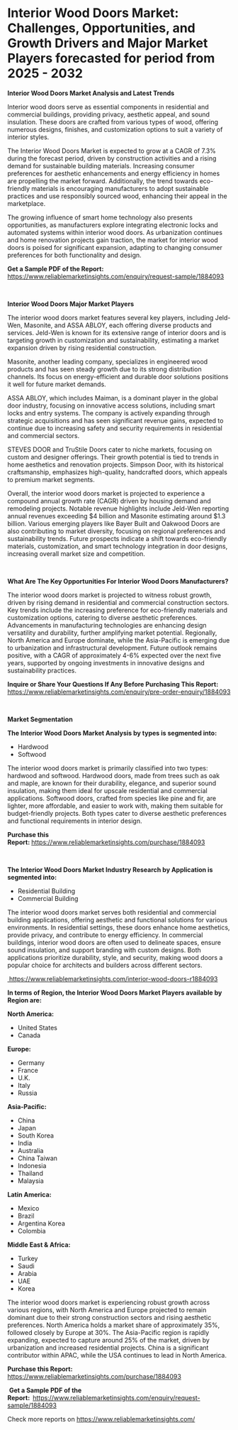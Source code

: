 <p><h1>Interior Wood Doors Market: Challenges, Opportunities, and Growth Drivers and Major Market Players forecasted for period from 2025 - 2032</h1></p><p><strong>Interior Wood Doors Market Analysis and Latest Trends</strong></p>
<p><p>Interior wood doors serve as essential components in residential and commercial buildings, providing privacy, aesthetic appeal, and sound insulation. These doors are crafted from various types of wood, offering numerous designs, finishes, and customization options to suit a variety of interior styles. </p><p>The Interior Wood Doors Market is expected to grow at a CAGR of 7.3% during the forecast period, driven by construction activities and a rising demand for sustainable building materials. Increasing consumer preferences for aesthetic enhancements and energy efficiency in homes are propelling the market forward. Additionally, the trend towards eco-friendly materials is encouraging manufacturers to adopt sustainable practices and use responsibly sourced wood, enhancing their appeal in the marketplace. </p><p>The growing influence of smart home technology also presents opportunities, as manufacturers explore integrating electronic locks and automated systems within interior wood doors. As urbanization continues and home renovation projects gain traction, the market for interior wood doors is poised for significant expansion, adapting to changing consumer preferences for both functionality and design.</p></p>
<p><strong>Get a Sample PDF of the Report:&nbsp;</strong> <a href="https://www.reliablemarketinsights.com/enquiry/request-sample/1884093?utm_campaign=2185&utm_medium=2&utm_source=Github&utm_content=ia&utm_term=05042025&utm_id=interior-wood-doors">https://www.reliablemarketinsights.com/enquiry/request-sample/1884093</a></p>
<p>&nbsp;</p>
<p><strong>Interior Wood Doors Major Market Players</strong></p>
<p><p>The interior wood doors market features several key players, including Jeld-Wen, Masonite, and ASSA ABLOY, each offering diverse products and services. Jeld-Wen is known for its extensive range of interior doors and is targeting growth in customization and sustainability, estimating a market expansion driven by rising residential construction.</p><p>Masonite, another leading company, specializes in engineered wood products and has seen steady growth due to its strong distribution channels. Its focus on energy-efficient and durable door solutions positions it well for future market demands.</p><p>ASSA ABLOY, which includes Maiman, is a dominant player in the global door industry, focusing on innovative access solutions, including smart locks and entry systems. The company is actively expanding through strategic acquisitions and has seen significant revenue gains, expected to continue due to increasing safety and security requirements in residential and commercial sectors.</p><p>STEVES DOOR and TruStile Doors cater to niche markets, focusing on custom and designer offerings. Their growth potential is tied to trends in home aesthetics and renovation projects. Simpson Door, with its historical craftsmanship, emphasizes high-quality, handcrafted doors, which appeals to premium market segments.</p><p>Overall, the interior wood doors market is projected to experience a compound annual growth rate (CAGR) driven by housing demand and remodeling projects. Notable revenue highlights include Jeld-Wen reporting annual revenues exceeding $4 billion and Masonite estimating around $1.3 billion. Various emerging players like Bayer Built and Oakwood Doors are also contributing to market diversity, focusing on regional preferences and sustainability trends. Future prospects indicate a shift towards eco-friendly materials, customization, and smart technology integration in door designs, increasing overall market size and competition.</p></p>
<p>&nbsp;</p>
<p><strong>What Are The Key Opportunities For Interior Wood Doors Manufacturers?</strong></p>
<p><p>The interior wood doors market is projected to witness robust growth, driven by rising demand in residential and commercial construction sectors. Key trends include the increasing preference for eco-friendly materials and customization options, catering to diverse aesthetic preferences. Advancements in manufacturing technologies are enhancing design versatility and durability, further amplifying market potential. Regionally, North America and Europe dominate, while the Asia-Pacific is emerging due to urbanization and infrastructural development. Future outlook remains positive, with a CAGR of approximately 4-6% expected over the next five years, supported by ongoing investments in innovative designs and sustainability practices.</p></p>
<p><strong>Inquire or Share Your Questions If Any Before Purchasing This Report:</strong> <a href="https://www.reliablemarketinsights.com/enquiry/pre-order-enquiry/1884093?utm_campaign=2185&utm_medium=2&utm_source=Github&utm_content=ia&utm_term=05042025&utm_id=interior-wood-doors">https://www.reliablemarketinsights.com/enquiry/pre-order-enquiry/1884093</a></p>
<p>&nbsp;</p>
<p><strong>Market Segmentation</strong></p>
<p><strong>The Interior Wood Doors Market Analysis by types is segmented into:</strong></p>
<p><ul><li>Hardwood</li><li>Softwood</li></ul></p>
<p><p>The interior wood doors market is primarily classified into two types: hardwood and softwood. Hardwood doors, made from trees such as oak and maple, are known for their durability, elegance, and superior sound insulation, making them ideal for upscale residential and commercial applications. Softwood doors, crafted from species like pine and fir, are lighter, more affordable, and easier to work with, making them suitable for budget-friendly projects. Both types cater to diverse aesthetic preferences and functional requirements in interior design.</p></p>
<p><strong>Purchase this Report:&nbsp;</strong><a href="https://www.reliablemarketinsights.com/purchase/1884093?utm_campaign=2185&utm_medium=2&utm_source=Github&utm_content=ia&utm_term=05042025&utm_id=interior-wood-doors">https://www.reliablemarketinsights.com/purchase/1884093</a></p>
<p>&nbsp;</p>
<p><strong>The Interior Wood Doors Market Industry Research by Application is segmented into:</strong></p>
<p><ul><li>Residential Building</li><li>Commercial Building</li></ul></p>
<p><p>The interior wood doors market serves both residential and commercial building applications, offering aesthetic and functional solutions for various environments. In residential settings, these doors enhance home aesthetics, provide privacy, and contribute to energy efficiency. In commercial buildings, interior wood doors are often used to delineate spaces, ensure sound insulation, and support branding with custom designs. Both applications prioritize durability, style, and security, making wood doors a popular choice for architects and builders across different sectors.</p></p>
<p><a href="https://www.reliablemarketinsights.com/interior-wood-doors-r1884093?utm_campaign=2185&utm_medium=2&utm_source=Github&utm_content=ia&utm_term=05042025&utm_id=interior-wood-doors">&nbsp;https://www.reliablemarketinsights.com/interior-wood-doors-r1884093</a></p>
<p><strong>In terms of Region, the Interior Wood Doors Market Players available by Region are:</strong></p>
<p>
    <p> <strong> North America: </strong>
        <ul>
            <li>United States</li>
            <li>Canada</li>
        </ul>
        </p> 
    <p> <strong> Europe: </strong>
        <ul>
            <li>Germany</li>
            <li>France</li>
            <li>U.K.</li>
            <li>Italy</li>
            <li>Russia</li>
        </ul>
        </p> 
    <p> <strong> Asia-Pacific: </strong>
        <ul>
            <li>China</li>
            <li>Japan</li>
            <li>South Korea</li>
            <li>India</li>
            <li>Australia</li>
            <li>China Taiwan</li>
            <li>Indonesia</li>
            <li>Thailand</li>
            <li>Malaysia</li>
        </ul>
        </p> 
    <p> <strong> Latin America: </strong>
        <ul>
            <li>Mexico</li>
            <li>Brazil</li>
            <li>Argentina Korea</li>
            <li>Colombia</li>
        </ul>
        </p> 
    <p> <strong> Middle East & Africa: </strong>
        <ul>
            <li>Turkey</li>
            <li>Saudi</li>
            <li>Arabia</li>
            <li>UAE</li>
            <li>Korea</li>
        </ul>
    </p>
    </p>
<p><p>The interior wood doors market is experiencing robust growth across various regions, with North America and Europe projected to remain dominant due to their strong construction sectors and rising aesthetic preferences. North America holds a market share of approximately 35%, followed closely by Europe at 30%. The Asia-Pacific region is rapidly expanding, expected to capture around 25% of the market, driven by urbanization and increased residential projects. China is a significant contributor within APAC, while the USA continues to lead in North America.</p></p>
<p><strong>Purchase this Report: </strong><a href="https://www.reliablemarketinsights.com/purchase/1884093?utm_campaign=2185&utm_medium=2&utm_source=Github&utm_content=ia&utm_term=05042025&utm_id=interior-wood-doors">https://www.reliablemarketinsights.com/purchase/1884093</a></p>
<p>&nbsp;<strong>Get a Sample PDF of the Report:&nbsp;&nbsp;</strong><a href="https://www.reliablemarketinsights.com/enquiry/request-sample/1884093?utm_campaign=2185&utm_medium=2&utm_source=Github&utm_content=ia&utm_term=05042025&utm_id=interior-wood-doors">https://www.reliablemarketinsights.com/enquiry/request-sample/1884093</a></p>
<p><strong></strong></p>
<p>Check more reports on <a href="https://www.reliablemarketinsights.com/?utm_campaign=2185&utm_medium=2&utm_source=Github&utm_content=ia&utm_term=05042025&utm_id=interior-wood-doors">https://www.reliablemarketinsights.com/</a></p>